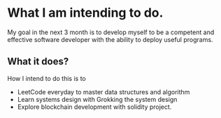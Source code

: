 # What I am intending to do.

My goal in the next 3 month is to develop myself to be a competent and effective software developer with the ability to deploy useful programs. 
## What it does?

How I intend to do this is to
- LeetCode everyday to master data structures and algorithm
- Learn systems design with Grokking the system design
- Explore blockchain development with solidity project.